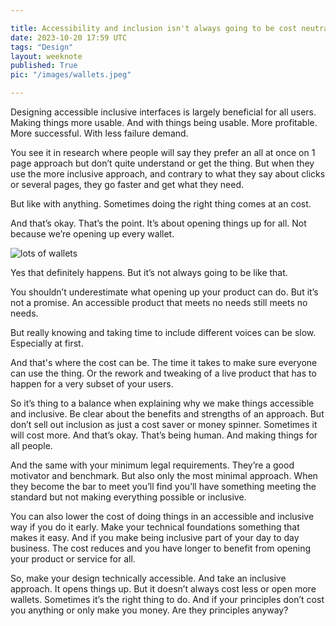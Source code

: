 ```yaml
---

title: Accessibility and inclusion isn't always going to be cost neutral
date: 2023-10-20 17:59 UTC
tags: "Design"
layout: weeknote
published: True
pic: "/images/wallets.jpeg"

---
```


Designing accessible inclusive interfaces is largely beneficial for all users. Making things more usable. And with things being usable. More profitable. More successful. With less failure demand.

You see it in research where people will say they prefer an all at once on 1 page approach but don’t quite understand or get the thing. But when they use the more inclusive approach, and contrary to what they say about clicks or several pages, they go faster and get what they need.

But like with anything. Sometimes doing the right thing comes at an cost.

And that’s okay. That’s the point. It’s about opening things up for all. Not because we’re opening up every wallet.

<img src="/images/wallets.jpeg" alt="lots of wallets"/>

Yes that definitely happens. But it’s not always going to be like that.

You shouldn’t underestimate what opening up your product can do. But it’s not a promise. An accessible product that meets no needs still meets no needs.

But really knowing and taking time to include different voices can be slow. Especially at first.

And that's where the cost can be. The time it takes to make sure everyone can use the thing. Or the rework and tweaking of a live product that has to happen for a very subset of your users.

So it’s thing to a balance when explaining why we make things accessible and inclusive. Be clear about the benefits and strengths of an approach. But don’t sell out inclusion as just a cost saver or money spinner. Sometimes it will cost more. And that’s okay. That’s being human. And making things for all people.

And the same with your minimum legal requirements. They’re a good motivator and benchmark. But also only the most minimal approach. When they become the bar to meet you’ll find you’ll have something meeting the standard but not making everything possible or inclusive.

You can also lower the cost of doing things in an accessible and inclusive way if you do it early. Make your technical foundations something that makes it easy. And if you make being inclusive part of your day to day business. The cost reduces and you have longer to benefit from opening your product or service for all.

So, make your design technically accessible. And take an inclusive approach. It opens things up. But it doesn’t always cost less or open more wallets. Sometimes it’s the right thing to do. And if your principles don’t cost you anything or only make you money. Are they principles anyway?